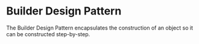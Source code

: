 # Builder Design Pattern

The Builder Design Pattern encapsulates the construction of an object so it can be 
constructed step-by-step.
